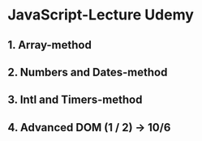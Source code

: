 # JavaScript-Lecture Udemy

## 1. Array-method

## 2. Numbers and Dates-method

## 3. Intl and Timers-method

## 4. Advanced DOM (1 / 2) -> 10/6
